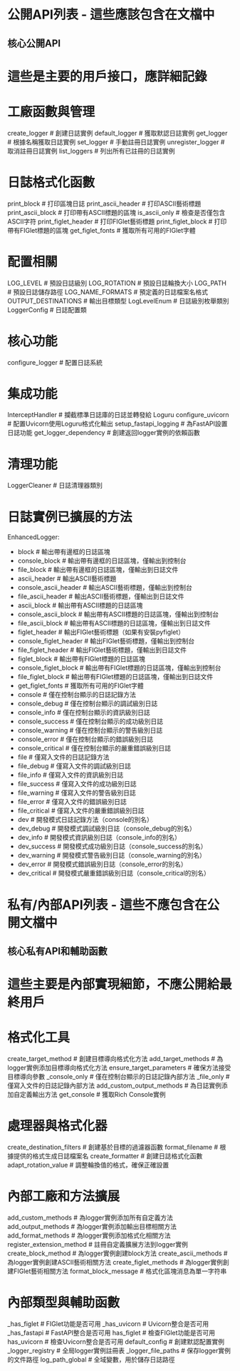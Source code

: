 # 公開API列表 - 這些應該包含在文檔中

## 核心公開API
# 這些是主要的用戶接口，應詳細記錄

# 工廠函數與管理
create_logger       # 創建日誌實例
default_logger      # 獲取默認日誌實例
get_logger          # 根據名稱獲取日誌實例
set_logger          # 手動註冊日誌實例
unregister_logger   # 取消註冊日誌實例
list_loggers        # 列出所有已註冊的日誌實例

# 日誌格式化函數
print_block         # 打印區塊日誌
print_ascii_header  # 打印ASCII藝術標題
print_ascii_block   # 打印帶有ASCII標題的區塊
is_ascii_only       # 檢查是否僅包含ASCII字符
print_figlet_header # 打印FIGlet藝術標題
print_figlet_block  # 打印帶有FIGlet標題的區塊
get_figlet_fonts    # 獲取所有可用的FIGlet字體

# 配置相關
LOG_LEVEL           # 預設日誌級別
LOG_ROTATION        # 預設日誌輪換大小
LOG_PATH            # 預設日誌儲存路徑
LOG_NAME_FORMATS    # 預定義的日誌檔案名格式
OUTPUT_DESTINATIONS # 輸出目標類型
LogLevelEnum        # 日誌級別枚舉類別
LoggerConfig        # 日誌配置類

# 核心功能
configure_logger    # 配置日誌系統

# 集成功能
InterceptHandler    # 攔截標準日誌庫的日誌並轉發給 Loguru
configure_uvicorn   # 配置Uvicorn使用Loguru格式化輸出
setup_fastapi_logging # 為FastAPI設置日誌功能
get_logger_dependency # 創建返回logger實例的依賴函數

# 清理功能
LoggerCleaner       # 日誌清理器類別

# 日誌實例已擴展的方法
EnhancedLogger:
  - block             # 輸出帶有邊框的日誌區塊
  - console_block     # 輸出帶有邊框的日誌區塊，僅輸出到控制台
  - file_block        # 輸出帶有邊框的日誌區塊，僅輸出到日誌文件
  - ascii_header      # 輸出ASCII藝術標題
  - console_ascii_header # 輸出ASCII藝術標題，僅輸出到控制台
  - file_ascii_header # 輸出ASCII藝術標題，僅輸出到日誌文件
  - ascii_block       # 輸出帶有ASCII標題的日誌區塊
  - console_ascii_block # 輸出帶有ASCII標題的日誌區塊，僅輸出到控制台
  - file_ascii_block  # 輸出帶有ASCII標題的日誌區塊，僅輸出到日誌文件
  - figlet_header     # 輸出FIGlet藝術標題（如果有安裝pyfiglet）
  - console_figlet_header # 輸出FIGlet藝術標題，僅輸出到控制台
  - file_figlet_header # 輸出FIGlet藝術標題，僅輸出到日誌文件
  - figlet_block      # 輸出帶有FIGlet標題的日誌區塊
  - console_figlet_block # 輸出帶有FIGlet標題的日誌區塊，僅輸出到控制台
  - file_figlet_block # 輸出帶有FIGlet標題的日誌區塊，僅輸出到日誌文件
  - get_figlet_fonts  # 獲取所有可用的FIGlet字體
  - console           # 僅在控制台顯示的日誌記錄方法
  - console_debug     # 僅在控制台顯示的調試級別日誌
  - console_info      # 僅在控制台顯示的資訊級別日誌
  - console_success   # 僅在控制台顯示的成功級別日誌
  - console_warning   # 僅在控制台顯示的警告級別日誌
  - console_error     # 僅在控制台顯示的錯誤級別日誌
  - console_critical  # 僅在控制台顯示的嚴重錯誤級別日誌
  - file              # 僅寫入文件的日誌記錄方法
  - file_debug        # 僅寫入文件的調試級別日誌
  - file_info         # 僅寫入文件的資訊級別日誌
  - file_success      # 僅寫入文件的成功級別日誌
  - file_warning      # 僅寫入文件的警告級別日誌
  - file_error        # 僅寫入文件的錯誤級別日誌
  - file_critical     # 僅寫入文件的嚴重錯誤級別日誌
  - dev               # 開發模式日誌記錄方法（console的別名）
  - dev_debug         # 開發模式調試級別日誌（console_debug的別名）
  - dev_info          # 開發模式資訊級別日誌（console_info的別名）
  - dev_success       # 開發模式成功級別日誌（console_success的別名）
  - dev_warning       # 開發模式警告級別日誌（console_warning的別名）
  - dev_error         # 開發模式錯誤級別日誌（console_error的別名）
  - dev_critical      # 開發模式嚴重錯誤級別日誌（console_critical的別名）

# 私有/內部API列表 - 這些不應包含在公開文檔中

## 核心私有API和輔助函數
# 這些主要是內部實現細節，不應公開給最終用戶

# 格式化工具
create_target_method     # 創建目標導向格式化方法
add_target_methods       # 為logger實例添加目標導向格式化方法
ensure_target_parameters # 確保方法接受目標導向參數
_console_only            # 僅在控制台顯示的日誌記錄內部方法
_file_only               # 僅寫入文件的日誌記錄內部方法
add_custom_output_methods # 為日誌實例添加自定義輸出方法
get_console              # 獲取Rich Console實例

# 處理器與格式化器
create_destination_filters # 創建基於目標的過濾器函數
format_filename         # 根據提供的格式生成日誌檔案名
create_formatter        # 創建日誌格式化函數
adapt_rotation_value    # 調整輪換值的格式，確保正確設置

# 內部工廠和方法擴展
add_custom_methods      # 為logger實例添加所有自定義方法
add_output_methods      # 為logger實例添加輸出目標相關方法
add_format_methods      # 為logger實例添加格式化相關方法
register_extension_method # 註冊自定義擴展方法到logger實例
create_block_method     # 為logger實例創建block方法
create_ascii_methods    # 為logger實例創建ASCII藝術相關方法
create_figlet_methods   # 為logger實例創建FIGlet藝術相關方法
format_block_message    # 格式化區塊消息為單一字符串

# 內部類型與輔助函數
_has_figlet             # FIGlet功能是否可用
_has_uvicorn            # Uvicorn整合是否可用
_has_fastapi            # FastAPI整合是否可用
has_figlet              # 檢查FIGlet功能是否可用 
has_uvicorn             # 檢查Uvicorn整合是否可用
default_config          # 創建默認配置實例
_logger_registry        # 全局logger實例註冊表
_logger_file_paths      # 保存logger實例的文件路徑
log_path_global         # 全域變數，用於儲存日誌路徑